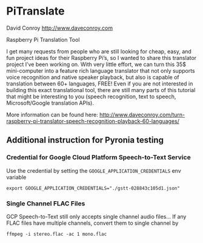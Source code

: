 PiTranslate
===========

David Conroy
http://www.daveconroy.com

Raspberry Pi Translation Tool

I get many requests from people who are still looking for cheap, easy, and fun project ideas for their Raspberry Pi’s, so I wanted to share this translator project I’ve been working on. With very little effort, we can turn this 35$ mini-computer into a feature rich language translator that not only supports voice recognition and native speaker playback, but also is capable of translation between 60+ languages, FREE! Even if you are not interested in building this exact translational tool, there are still many parts of this tutorial that might be interesting to you (speech recognition, text to speech, Microsoft/Google translation APIs). 

More information can be found here:
http://www.daveconroy.com/turn-raspberry-pi-translator-speech-recognition-playback-60-languages/


## Additional instruction for Pyronia testing
### Credential for Google Cloud Platform Speech-to-Text Service
Use the credential by setting the `GOOGLE_APPLICATION_CREDENTIALS` env variable

`export GOOGLE_APPLICATION_CREDENTIALS="./gstt-028843c105d1.json"`

### Single Channel FLAC Files
GCP Speech-to-Text still only accepts single channel audio files... If any FLAC files have multiple channels,
convert them to single channel by

`ffmpeg -i stereo.flac -ac 1 mono.flac`



